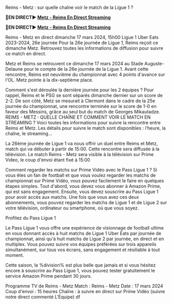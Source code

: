 Reims - Metz : sur quelle chaîne voir le match de la Ligue 1 ?

<strong>🔴EN DIRECT▶ [Metz - Reims En Direct Streaming](https://sports2tv.live/frenchleague/)</strong>

<strong>🔴EN DIRECT▶ [Metz - Reims En Direct Streaming](https://sports2tv.live/frenchleague/)</strong>

Reims - Metz en direct dimanche 17 mars 2024, 15h00 Ligue 1 Uber Eats 2023-2024, 26e journée
Pour la 26e journée de Ligue 1, Reims reçoit ce dimanche Metz. Retrouvez toutes les informations de diffusion pour suivre ce match en direct.

Metz et Reims se retrouvent ce dimanche 17 mars 2024 au Stade Auguste-Delaune pour le compte de la 26e journée de la Ligue 1. Avant cette rencontre, Reims est neuvième du championnat avec 4 points d'avance sur l'OL. Metz pointe à la dix-septième place.

Comment s'est déroulée la dernière journée pour les 2 équipes ?
Pour rappel, Reims et le PSG se sont séparés dimanche dernier sur un score de 2-2. De son côté, Metz se mesurait à Clermont dans le cadre de la 25e journée du championnat, une rencontre terminée sur le score de 1-0 en faveur des Messins, grâce au seul but du match de Georges Mikautadze.
REIMS - METZ : QUELLE CHAÎNE ET COMMENT VOIR LE MATCH EN STREAMING ?
Voici toutes les informations pour suivre la rencontre entre Reims et Metz. Les détails pour suivre le match sont disponibles : l’heure, la chaîne, le streaming...

La 26ème journée de Ligue 1 va nous offrir un duel entre Reims et Metz, match qui va débuter à partir de 15:00. Cette rencontre sera diffusée à la télévision. Le match Reims - Metz sera visible à la télévision sur Prime Video, le coup d'envoi étant fixé à 15:00

Comment regarder les matchs sur Prime Vidéo avec le Pass Ligue 1 ?
Si vous êtes un fan de football et que vous voulez regarder les matchs de championnat sur Prime Vidéo, vous pouvez facilement le faire en quelques étapes simples. Tout d'abord, vous devez vous abonner à Amazon Prime, qui est sans engagement. Ensuite, vous devez souscrire au Pass Ligue 1 pour avoir accès aux matchs. Une fois que vous avez ces deux abonnements, vous pouvez regarder les matchs de Ligue 1 et de Ligue 2 sur votre télévision, ordinateur ou smartphone, où que vous soyez.

Profitez du Pass Ligue 1

Le Pass Ligue 1 vous offre une expérience de visionnage de football ultime en vous donnant accès à huit matchs de Ligue 1 Uber Eats par journée de championnat, ainsi qu'à huit matchs de Ligue 2 par journée, en direct et en multiplex. Vous pouvez suivre vos équipes préférées sur trois appareils simultanément, sur tous vos écrans, sans engagement et résiliable à tout moment.

Cette saison, la %division% est plus belle que jamais et si vous hésitez encore à souscrire au Pass Ligue 1, vous pouvez tester gratuitement le service Amazon Prime pendant 30 jours.

Programme TV de Reims - Metz
Match : Reims - Metz
Date : 17 mars 2024
Coup d'envoi : 15 heures
Chaîne : à suivre en direct sur Prime Vidéo (suivre notre direct commenté L'Équipe) df
